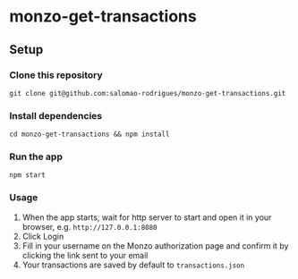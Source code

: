 # monzo-get-transactions

## Setup
### Clone this repository

`git clone git@github.com:salomao-rodrigues/monzo-get-transactions.git`

### Install dependencies

`cd monzo-get-transactions && npm install`


### Run the app
`npm start`

### Usage
1. When the app starts, wait for http server to start and open it in your browser, e.g. `http://127.0.0.1:8080`
2. Click Login
3. Fill in your username on the Monzo authorization page and confirm it by clicking the link sent to your email
4. Your transactions are saved by default to `transactions.json`